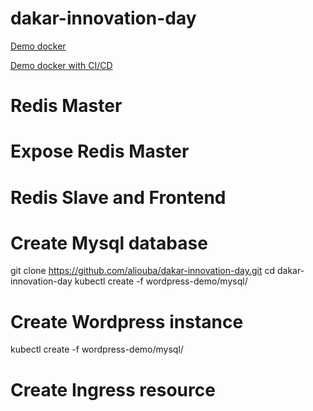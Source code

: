 # dakar-innovation-day

[Demo docker](https://github.com/aliouba/flask-docker)

[Demo docker with CI/CD](https://github.com/aliouba/ci-jenkins-demo)

# Redis Master
# Expose Redis Master
# Redis Slave and Frontend
# Create Mysql database

git clone https://github.com/aliouba/dakar-innovation-day.git
cd dakar-innovation-day
kubectl create -f wordpress-demo/mysql/

# Create Wordpress instance

kubectl create -f wordpress-demo/mysql/

# Create Ingress resource



